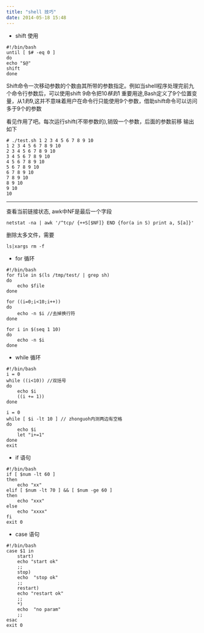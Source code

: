 ```yaml
---
title: "shell 技巧"
date: 2014-05-18 15:48
---
```


* shift 使用
```
#!/bin/bash
until [ $# -eq 0 ]
do
echo "$@"
shift
done
```

Shift命令一次移动参数的个数由其所带的参数指定。例如当shell程序处理完前九个命令行参数后，可以使用shift 9命令把$10移到$1 重要用途,Bash定义了9个位置变量，从$1到$9,这并不意味着用户在命令行只能使用9个参数，借助shift命令可以访问多于9个的参数

看见作用了吧。每次运行shift(不带参数的),销毁一个参数，后面的参数前移
输出如下

```
# ./test.sh 1 2 3 4 5 6 7 8 9 10
1 2 3 4 5 6 7 8 9 10
2 3 4 5 6 7 8 9 10
3 4 5 6 7 8 9 10
4 5 6 7 8 9 10
5 6 7 8 9 10
6 7 8 9 10
7 8 9 10
8 9 10
9 10
10 
```

--------

查看当前链接状态, awk中NF是最后一个字段

```
netstat -na | awk '/^tcp/ {++S[$NF]} END {for(a in S) print a, S[a]}'
```

删除太多文件，需要

```
ls|xargs rm -f
```

* for 循环

```
#!/bin/bash
for file in $(ls /tmp/test/ | grep sh)
do
    echo $file
done

for ((i=0;i<10;i++))
do
    echo -n $i //去掉换行符
done

for i in $(seq 1 10)
do
    echo -n $i
done
```

* while 循环

```
#!/bin/bash
i = 0
while ((i<10)) //双括号
do
    echo $i
    ((i += 1))
done

i = 0
while [ $i -lt 10 ] // zhonguoh内测两边有空格
do
    echo $i
    let "i+=1"
done
exit
```

* if 语句

```
#!/bin/bash
if [ $num -lt 60 ]
then
    echo "xx"
elif [ $num -lt 70 ] && [ $num -ge 60 ]
then
    echo "xxx"
else
    echo "xxxx"
fi
exit 0
```

* case 语句

```
#!/bin/bash
case $1 in
    start)
    echo "start ok"
    ;;
    stop)
    echo  "stop ok"
    ;;
    restart)
    echo "restart ok"
    ;;
    *)
    echo  "no param"
    ;;
esac
exit 0
```
